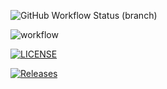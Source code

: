 

![GitHub Workflow Status (branch)](https://img.shields.io/github/workflow/status/Saw-999/sem/main/develop?style=flat-square)

![workflow](https://github.com/Saw-999/sem/actions/workflows/main.yml/badge.svg)

[![LICENSE](https://img.shields.io/github/license/Saw-999/sem.svg?style=flat-square)](https://github.com/Saw-999/sem/blob/master/LICENSE)

[![Releases](https://img.shields.io/github/release/Saw-999/sem/all.svg?style=flat-square)](https://github.com/Saw-999/sem/releases)